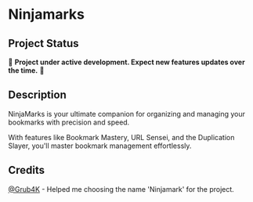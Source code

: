 # Ninjamarks

## Project Status

🚧 **Project under active development. Expect new features updates over the time.** 🚧

## Description

NinjaMarks is your ultimate companion for organizing and managing your bookmarks with precision and speed.

With features like Bookmark Mastery, URL Sensei, and the Duplication Slayer, you'll master bookmark management effortlessly.


## Credits

[@Grub4K](https://github.com/Grub4K) - Helped me choosing the name 'Ninjamark' for the project.
